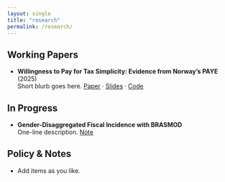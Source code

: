 ```yaml
---
layout: single
title: "research"
permalink: /research/
---
```


## Working Papers
- **Willingness to Pay for Tax Simplicity: Evidence from Norway’s PAYE** (2025)  
  Short blurb goes here. [Paper](#) · [Slides](#) · [Code](#)

## In Progress
- **Gender-Disaggregated Fiscal Incidence with BRASMOD**  
  One-line description. [Note](#)

## Policy & Notes
- Add items as you like.
